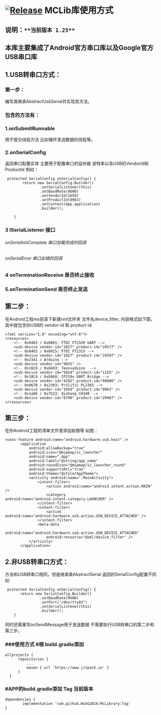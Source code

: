 [![Release](https://jitpack.io/v/WuSG2016/Mclibrary.svg)](https://jitpack.io/#WuSG2016/Mclibrary)
  MCLib库使用方式
============
说明：`**当前版本 1.25**`
----
本库主要集成了Android官方串口库以及Google官方USB串口库 
----
 1.USB转串口方式：
--------------
 ### 第一步：
编写类继承AbstractUsbSerial并实现其方法。
### 包含的方法有：
### 1.onSubmitRunnable
用于提交线程方法 比如循坏发送数据的线程等。
### 2.onSerialConfig
返回串口配置实体 主要用于配置串口的监听器 波特率以及USB的VendorId和
ProductId 例如：
 ```
  protected SerialConfig onSerialConfig() {
         return new SerialConfig.Builder()
                 .setSerialListener(this)
                 .setBaudRate(9600)
                 .setVendorId(1659)
                 .setProductId(8963)
                 .setContext(App.application)
                 .builder();
 
     }
 ```
 
### 3 ISerialListener 接口
###### onSerialInitComplete 串口加载完成的回调
###### onSerialError        串口出错的回调
### 4 onTerminationReceive 是否终止接收
### 5.onTerminationSend    是否终止发送
## 第二步：
 在Android工程res目录下新建xml文件夹 文件名device_filter,
 内容格式如下图，其中就包含你USB的 vendor-id 和 product-id
 ```
 <?xml version="1.0" encoding="utf-8"?>
 <resources>
     <!-- 0x0403 / 0x6001: FTDI FT232R UART -->
     <usb-device vendor-id="1027" product-id="24577" />
     <!-- 0x0403 / 0x6015: FTDI FT231X -->
     <usb-device vendor-id="1027" product-id="24597" />
     <!-- 0x2341 / Arduino -->
     <usb-device vendor-id="9025" />
     <!-- 0x16C0 / 0x0483: Teensyduino  -->
     <usb-device vendor-id="5824" product-id="1155" />
     <!-- 0x10C4 / 0xEA60: CP210x UART Bridge -->
     <usb-device vendor-id="4292" product-id="60000" />
     <!-- 0x067B / 0x2303: Prolific PL2303 -->
     <usb-device vendor-id="1659" product-id="8963" />
     <!-- 0x1a86 / 0x7523: Qinheng CH340 -->
     <usb-device vendor-id="6790" product-id="29987" />
 </resources>
 ```
## 第三步：
  在你Android工程的清单文件里添加权限等 如图：
  ```
 <uses-feature android:name="android.hardware.usb.host" />
         <application
             android:allowBackup="true"
             android:icon="@mipmap/ic_launcher"
             android:name=".App"
             android:label="@string/app_name"
             android:roundIcon="@mipmap/ic_launcher_round"
             android:supportsRtl="true"
             android:theme="@style/AppTheme">
             <activity android:name=".MainActivity">
                 <intent-filter>
                     <action android:name="android.intent.action.MAIN" />
                     <category android:name="android.intent.category.LAUNCHER" />
                 </intent-filter>
                 <intent-filter>
                     <action android:name="android.hardware.usb.action.USB_DEVICE_ATTACHED" />
                 </intent-filter>
                 <meta-data
                     android:name="android.hardware.usb.action.USB_DEVICE_ATTACHED"
                     android:resource="@xml/device_filter" />
             </activity>
         </application>
 ```
## 2.非USB转串口方式：
方法和USB转串口相同，但是继承类AbstractSerial 返回的SerialConfig配置不同 如

```
 protected SerialConfig onSerialConfig() {
       return new SerialConfig.Builder()
                .setBaudRate(9600)
                .setPort("/dev/ttyO3")
                .setSerialListener(this)
                .builder();
    }
```
同时还需重写onSendMessage用于发送数据 不需要执行USB转串口的第二步和第三步。

### ###使用方式 #根 build.gradle添加
  ```
  allprojects {
		repositories {
			...
			maven { url 'https://www.jitpack.io' }
		}
	}
  ```
### #APP的build.gradle添加 Tag 当前版本
   ```
   dependencies { 
           implementation 'com.github.WuSG2016:McLibrary:Tag'
 }
   ```
